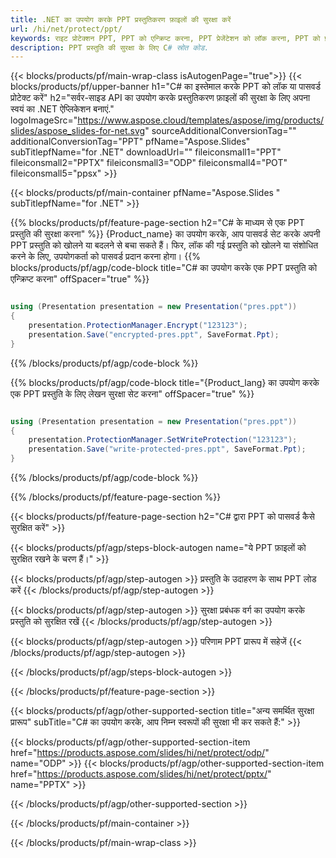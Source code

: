 ```yaml
---
title: .NET का उपयोग करके PPT प्रस्तुतिकरण फ़ाइलों की सुरक्षा करें
url: /hi/net/protect/ppt/
keywords: राइट प्रोटेक्शन PPT, PPT को एन्क्रिप्ट करना, PPT प्रेजेंटेशन को लॉक करना, PPT को प्रोटेक्ट करना
description: PPT प्रस्तुति की सुरक्षा के लिए C# स्रोत कोड.
---
```


{{< blocks/products/pf/main-wrap-class isAutogenPage="true">}}
{{< blocks/products/pf/upper-banner h1="C# का इस्तेमाल करके PPT को लॉक या पासवर्ड प्रोटेक्ट करें" h2="सर्वर-साइड API का उपयोग करके प्रस्तुतिकरण फ़ाइलों की सुरक्षा के लिए अपना स्वयं का .NET ऐप्लिकेशन बनाएं." logoImageSrc="https://www.aspose.cloud/templates/aspose/img/products/slides/aspose_slides-for-net.svg" sourceAdditionalConversionTag="" additionalConversionTag="PPT" pfName="Aspose.Slides" subTitlepfName="for .NET" downloadUrl="" fileiconsmall1="PPT" fileiconsmall2="PPTX" fileiconsmall3="ODP" fileiconsmall4="POT" fileiconsmall5="ppsx" >}}

{{< blocks/products/pf/main-container pfName="Aspose.Slides " subTitlepfName="for .NET" >}}

{{% blocks/products/pf/feature-page-section  h2="C# के माध्यम से एक PPT प्रस्तुति की सुरक्षा करना" %}}
{Product_name} का उपयोग करके, आप पासवर्ड सेट करके अपनी PPT प्रस्तुति को खोलने या बदलने से बचा सकते हैं। फिर, लॉक की गई प्रस्तुति को खोलने या संशोधित करने के लिए, उपयोगकर्ता को पासवर्ड प्रदान करना होगा।
{{% blocks/products/pf/agp/code-block title="C# का उपयोग करके एक PPT प्रस्तुति को एन्क्रिप्ट करना" offSpacer="true" %}}

```cs

using (Presentation presentation = new Presentation("pres.ppt"))
{
    presentation.ProtectionManager.Encrypt("123123");
    presentation.Save("encrypted-pres.ppt", SaveFormat.Ppt);
}
```

{{% /blocks/products/pf/agp/code-block %}}

{{% blocks/products/pf/agp/code-block title="{Product_lang} का उपयोग करके एक PPT प्रस्तुति के लिए लेखन सुरक्षा सेट करना" offSpacer="true" %}}

```cs

using (Presentation presentation = new Presentation("pres.ppt"))
{
    presentation.ProtectionManager.SetWriteProtection("123123");
    presentation.Save("write-protected-pres.ppt", SaveFormat.Ppt);
}
```

{{% /blocks/products/pf/agp/code-block %}}

{{% /blocks/products/pf/feature-page-section %}}

{{< blocks/products/pf/feature-page-section  h2="C# द्वारा PPT को पासवर्ड कैसे सुरक्षित करें" >}}

{{< blocks/products/pf/agp/steps-block-autogen name="ये PPT फ़ाइलों को सुरक्षित रखने के चरण हैं।" >}}

{{< blocks/products/pf/agp/step-autogen >}}
प्रस्तुति के उदाहरण के साथ PPT लोड करें
{{< /blocks/products/pf/agp/step-autogen >}}

{{< blocks/products/pf/agp/step-autogen >}}
सुरक्षा प्रबंधक वर्ग का उपयोग करके प्रस्तुति को सुरक्षित रखें
{{< /blocks/products/pf/agp/step-autogen >}}

{{< blocks/products/pf/agp/step-autogen >}}
परिणाम PPT प्रारूप में सहेजें
{{< /blocks/products/pf/agp/step-autogen >}}

{{< /blocks/products/pf/agp/steps-block-autogen >}}

{{< /blocks/products/pf/feature-page-section >}}

{{< blocks/products/pf/agp/other-supported-section title="अन्य समर्थित सुरक्षा प्रारूप" subTitle="C# का उपयोग करके, आप निम्न स्वरूपों की सुरक्षा भी कर सकते हैं:" >}}

{{< blocks/products/pf/agp/other-supported-section-item href="https://products.aspose.com/slides/hi/net/protect/odp/" name="ODP" >}}
{{< blocks/products/pf/agp/other-supported-section-item href="https://products.aspose.com/slides/hi/net/protect/pptx/" name="PPTX" >}}


{{< /blocks/products/pf/agp/other-supported-section >}}

{{< /blocks/products/pf/main-container >}}
    
{{< /blocks/products/pf/main-wrap-class >}}